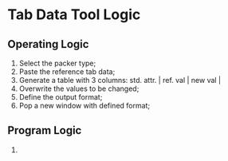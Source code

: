 # Tab Data Tool Logic

## Operating Logic

1. Select the packer type;
2. Paste the reference tab data;
3. Generate a table with 3 columns: std. attr. | ref. val | new val |
4. Overwrite the values to be changed;
5. Define the output format; 
6. Pop a new window with defined format;

## Program Logic

1. 